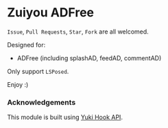 # Zuiyou ADFree
`Issue`, `Pull Requests`, `Star`, `Fork` are all welcomed.

Designed for:

- ADFree (including splashAD, feedAD, commentAD)

Only support `LSPosed`.

Enjoy :)

### Acknowledgements

This module is built using [Yuki Hook API](https://github.com/fankes/YukiHookAPI).
